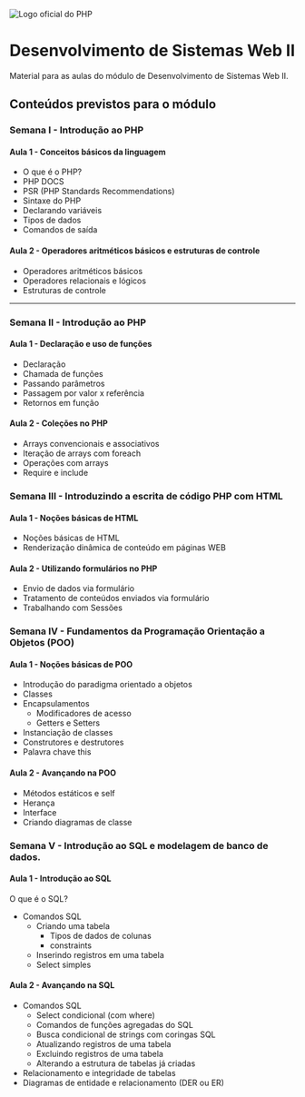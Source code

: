 ![Logo oficial do PHP](https://upload.wikimedia.org/wikipedia/commons/thumb/2/27/PHP-logo.svg/1280px-PHP-logo.svg.png "Logo oficial do PHP")
# Desenvolvimento de Sistemas Web II
Material para as aulas do módulo de Desenvolvimento de Sistemas Web II.

## Conteúdos previstos para o módulo
### Semana I - Introdução ao PHP
#### Aula 1 - Conceitos básicos da linguagem
- O que é o PHP?
- PHP DOCS
- PSR (PHP Standards Recommendations)
- Sintaxe do PHP
- Declarando variáveis
- Tipos de dados
- Comandos de saída

#### Aula 2 - Operadores aritméticos básicos e estruturas de controle
- Operadores aritméticos básicos
- Operadores relacionais e lógicos
- Estruturas de controle

---

### Semana II - Introdução ao PHP
#### Aula 1 - Declaração e uso de funções
- Declaração
- Chamada de funções
- Passando parâmetros
- Passagem por valor x referência
- Retornos em função

#### Aula 2 - Coleções no PHP
- Arrays convencionais e
associativos
- Iteração de arrays com foreach
- Operações com arrays
- Require e include

### Semana III - Introduzindo a escrita de código PHP com HTML

#### Aula 1 - Noções básicas de HTML
- Noções básicas de HTML
- Renderização dinâmica de conteúdo em páginas WEB

#### Aula 2 - Utilizando formulários no PHP
- Envio de dados via formulário
- Tratamento de conteúdos enviados via formulário
- Trabalhando com Sessões

### Semana IV - Fundamentos da Programação Orientação a Objetos (POO)

#### Aula 1 - Noções básicas de POO
- Introdução do paradigma
orientado a objetos
- Classes
- Encapsulamentos
    - Modificadores de acesso
    - Getters e Setters
- Instanciação de classes
- Construtores e destrutores
- Palavra chave this

#### Aula 2 - Avançando na POO
- Métodos estáticos e self
- Herança
- Interface
- Criando diagramas de classe

### Semana V - Introdução ao SQL e modelagem de banco de dados.

#### Aula 1 - Introdução ao SQL
O que é o SQL?
- Comandos SQL
    - Criando uma tabela
        - Tipos de dados de colunas
        - constraints
    - Inserindo registros em uma
    tabela
    - Select simples

#### Aula 2 - Avançando na SQL
- Comandos SQL
    - Select condicional (com where)
    - Comandos de funções agregadas do SQL
    - Busca condicional de strings com coringas SQL
    - Atualizando registros de uma tabela
    - Excluindo registros de uma tabela
    - Alterando a estrutura de tabelas já criadas
- Relacionamento e integridade de
tabelas
- Diagramas de entidade e relacionamento (DER ou ER)